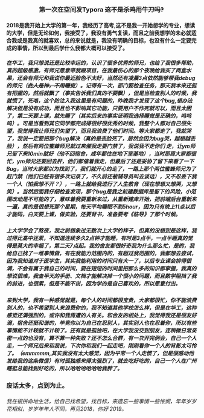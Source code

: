 ### <center> 第一次在空间发Typora  ~~这不是杀鸡用牛刀吗?~~</center>


####   2018是我开始上大学的第一年，我经历了**高考**,这不是我一开始想学的专业，想读的大学，但是无论如何，我接受了，我没有勇气复读，而且之前我想学的未必就适合我或是我真的就喜欢，总的来说就是，我没有明确的目标，也没有什么一定要完成的事情，所以到最后学什么我都大概可以接受了。

#####     在华工，我只想说还是比较幸运的，认识了很多优秀的师兄，也给了我很多帮助，真的超级感激。有师兄愿意带我跟项目，在我最伤心的那个夜晚给我买了两盒水果，还会有师兄和我说你最近脸色不太好，当然还有凌晨3点依然能够帮我debug的师兄（~~此人是神，不用睡觉~~）。记得有一次，部门要检查任务，那天我本来还挺有把握的，然后就飘了（事实告诉我们真的不要飘），但是当检查别人的时候，我就慌了，死咯，这个防注入我这里是有问题的，昨晚我才发现了这个bug,想办法解决但是没有成功，而且也不影响其它功能，只要用户不作死就可以，而且太困了，第二天要上课，就先睡了（其实后来的事实证明我选择睡觉是正确的，呜呜呜）。可是当看到其它同学都完成得很好很优秀的时候，我整个人都对自己很失望，我觉得我让师兄们失望了，而且我浪费了他们时间。等大家都走了，我就哭了，我说一定要把那个bug解决（真的是丢脸死了，居然会因为bug哭，越想越丢脸），然后有两位蜜蜂师兄就过来催我走要门禁了，我说我不走你们 走，让ym师兄留下来10min就好（他不回宿舍，成年都住在地下室基地），当时那周大家都很忙，ym师兄还要回去肝，他们都催着我走，但最后了还是妥协了留下来看了一下Bug，当时大家都以为找到了，我们就开心的走了，一路上那个两位蜜蜂师兄为了赶门禁（他们已经有很多次记录了，不久前还被辅导员叫去谈话），又不忍丢下我一个人（**怕我想不开？**），一路上就给我进行了人生教育（现在想想又想哭，又想笑）。当然后面我仔细检查发现，那个bug是我之前建数据库是留下的风险，小范围改动是不可能的了，意味着我要重新来过，从重新建库开始，把前端后台重新来一遍，真的是很想死那个星期，每天平均睡眠不到5hour，因为只有晚上11点以后才能码，白天要上课，做实验，还要背书，准备要考《临导》了那个时候。

#####    上大学学会了熬夜，我之前想象过无数次上大学的样子，但真的没想到是这样，我过得比高中还累，不知道连续多久2点钟才能睡，有时是3点半，一点半睡真的觉得是莫大的幸福了，第二天7点起。我的舍友都很好奇我为什么那么忙，是的，我给自己找了一堆事情做，有在我能力范围内的，有超过我范围的，我都想去尝试，因为我知道对于医学生，其实我能利用的时间只有大一了，以后专业课会排得很满，不会有属于我自己的时间，要在短短的时间里把那么多的知识都掌握，我真的想说很难，我查半天的手册、文档才能解决掉一个很小的问题，而且数学阻挡了我的前进，也很累，但是不能不说，因为学的是自己喜欢的，所以愿意付出。
#####    来到大学，我有一种感觉就是，每个人的时间都很宝贵，大家都很忙，你不能浪费别人的，也不希望别人来浪费你的，我不知道其他学校怎么样，但是在华工，这种感觉还满强烈的，或许和我周遭的人有关。和舍友的相处上，我觉得我还是很友好滴，宿舍还挺和谐的，毕竟你以为自己在忍别人，其实别人也在忍着你，所以有些事情能不计较就不计较了。还有就是孤独吧，在大学我没交到朋友，连稍微日常亲密一点的也没有，算不算一种失败？还不怎么合群，有一次开完例会，自己一个人走，一个师兄后来和我说，下次你和我们一起走吧，刚刚看你一个人的背影太可怜了。（emmmmm,其实我没有太大感觉，因为平常一个人走惯了，但是很感动他发给我的这条微信）有时孤独感来得太强烈了，就去吃好吃的，自己一个人在广州瞎逛总能找到好吃的，所以哈哈哈哈哈哈我胖了。


### 废话太多，点到为止。

###### 我在很拼命地生活，给自己找希望，找目标，来遗忘一些事情一些怅惘，年年岁岁花相似，岁岁年年人不同，再见2018，你好 2019。




